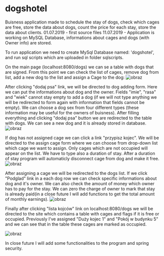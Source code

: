 # dogshotel
Buisness application made to schedule the stay of dogs, check which cages are free, store the data about dogs, count the price for each stay, store the data about clients.
01.07.2019 - first source files
11.07.2019 - Application is working on MySQL Database, informations about cages and dogs (with Owner info) are stored.

To run application we need to create MySql Database named: 'dogshotel', and run sql scripts which are uploaded in folder sqlscripts.

On the main page (localhost:8080/dogs) we can se a table with dogs that are signed. From this point we can check the list of cages, remove dog from list, add a new dog to the list and assign a Cage to the dog:
![obraz](https://user-images.githubusercontent.com/48680815/61532879-931d5700-aa2b-11e9-866a-5f1294763acd.png)

After clicking "dodaj psa" link, we will be directed to dog adding form. Here we can put the informations about dog and the owner. Fields "imie", "rasa" and "wiek" cannot stay empty to add a dog (if we will not type anything we will be redirected to form again with information that fields cannot be empty). We can choose a dog sex from four different types (these information may be useful for the owners of buisness). After filling everything and clicking "dodaj psa" button we are redirected to the table with dogs. We can see a new dog and it is already stored in database.
![obraz](https://user-images.githubusercontent.com/48680815/61054437-baeb3a00-a3ef-11e9-9510-1634d0201a7d.png)

If dog has not assigned cage we can click a link "przypisz kojec". We will be directed to the assign cage form where we can choose from drop-down list which cage we want to assign. Only cages which are not occupied will appear on the list. We have to type also a duration of stay. After a duration of stay program will automaticly disconnect cage from dog and make it free.
![obraz](https://user-images.githubusercontent.com/48680815/61055073-0520eb00-a3f1-11e9-8a9a-e6285fbe6f47.png)

After assigning a cage we will be redirected to the dogs list. If we click "Podglad" link in a each dog row we can check specific informations about dog and it's owner. We can also check the amount of money which owner has to pay for the stay. We can zero the charge of owner to mark that stay is already paid(in a close future I will add functions to get the total amount of monthly earnings).
![obraz](https://user-images.githubusercontent.com/48680815/61055490-e707ba80-a3f1-11e9-95e3-f2e9c93b6e74.png)

Finally after clicking "lista kojców" link on localhost:8080/dogs we will be directed to the site which contains a table with cages and flags if it is free or occupied. Previously I've assigned "Duży kojec 1" and "Pokój w budynku 5" and we can see that in the table these cages are marked as occupied.

![obraz](https://user-images.githubusercontent.com/48680815/61055788-85941b80-a3f2-11e9-98c8-276b655dd259.png)

In close future I will add some functionalities to the program and spring security. 



 
